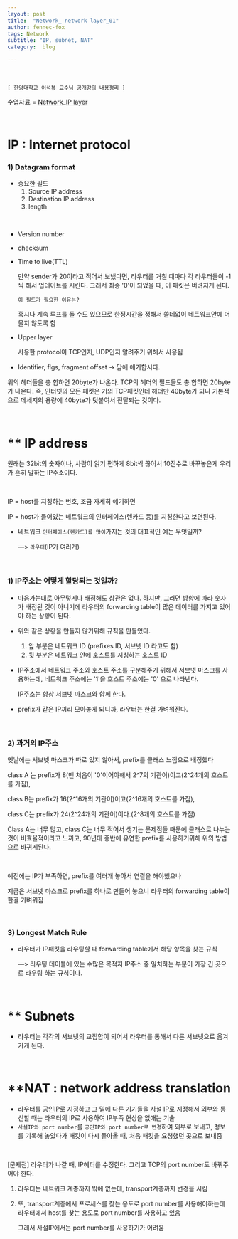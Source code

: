 ```yaml
---
layout: post
title:  "Network_ network layer_01"
author: fennec-fox
tags: Network
subtitle: "IP, subnet, NAT"
category:  blog

---
```


<br>

`[ 한양대학교 이석복 교수님 공개강의 내용정리 ]`

수업자료 = [ Network_IP layer ](http://kocw.xcache.kinxcdn.com/KOCW/document/2015/hanyang/leesukbok0326/10.pdf)

<br>

# IP : Internet protocol

### 1) Datagram format

- 중요한 필드 
  1. Source IP address
  2. Destination IP address
  3. length

<br>

- Version number

- checksum

- Time to live(TTL) 

  만약 sender가 20이라고 적어서 보냈다면, 라우터를 거칠 때마다 각 라우터들이 -1씩 해서 업데이트를 시킨다. 그래서 최종 '0'이 되었을 때, 이 패킷은 버려지게 된다.

  `이 필드가 필요한 이유는?`

  혹시나 계속 루프를 돌 수도 있으므로 한정시간을 정해서 쓸데없이 네트워크안에 머물지 않도록 함

- Upper layer

  사용한 protocol이 TCP인지, UDP인지 알려주기 위해서 사용됨

- Identifier, flgs, fragment offset -> 담에 얘기합시다.

위의 헤더들을 총 합하면 20byte가 나온다. TCP의 헤더의 필드들도 총 합하면 20byte가 나온다. 즉, 인터넷의 모든 패킷은 거의 TCP패킷인데 헤더만 40byte가 되니 기본적으로 메세지의 용량에 40byte가 덧붙여서 전달되는 것이다. 

<br>

# ** IP address

 원래는 32bit의 숫자이나, 사람이 읽기 편하게 8bit씩 끊어서 10진수로 바꾸놓은게 우리가 흔히 말하는 IP주소이다. 

<br>

IP = host를 지칭하는 번호, 조금 자세히 얘기하면 

IP = host가 들어있는 네트워크의 인터페이스(렌카드 등)를 지칭한다고 보면된다.

- 네트워크 `인터페이스(렌카드)를 많이`가지는 것의 대표적인 예는 무엇일까? 

  —> `라우터`(IP가 여러개)

<br>

### 1) IP주소는 어떻게 할당되는 것일까?

- 마음가는대로 아무렇게나 배정해도 상관은 없다. 하지만, 그러면 방향에 따라 숫자가 배정된 것이 아니기에 라우터의 forwarding table이 많은 데이터를 가지고 있어야 하는 상황이 된다. 

- 위와 같은 상황을 만들지 않기위해 규칙을 만들었다.

  1. 앞 부분은 네트워크 ID (prefixes ID, 서브넷 ID 라고도 함)
  2. 뒷 부분은 네트워크 안에 호스트를 지칭하는 호스트 ID

- IP주소에서 네트워크 주소와 호스트 주소를 구분해주기 위해서 서브넷 마스크를 사용하는데, 네트워크 주소에는 '1'을 호스트 주소에는 '0' 으로 나타낸다.

  IP주소는 항상 서브넷 마스크와 함께 한다. 

- prefix가 같은 IP끼리 모아놓게 되니까, 라우터는 한결 가벼워진다. 

<br>

### 2) 과거의 IP주소

옛날에는 서브넷 마스크가 따로 있지 않아서, prefix를 클래스 느낌으로 배정했다

class A 는 prefix가 8(맨 처음이 '0'이어야해서 2^7의 기관이)이고(2^24개의 호스트를 가짐),

class B는 prefix가 16(2^16개의 기관이)이고(2^16개의 호스트를 가짐),

class C는 prefix가 24(2^24개의 기관이)이다.(2^8개의 호스트를 가짐)

Class A는 너무 많고, class C는 너무 적어서 생기는 문제점들 때문에 클래스로 나누는 것이 비효율적이라고 느끼고, 90년대 중반에 유연한 prefix를 사용하기위해 위의 방법으로 바뀌게된다. 

<br>

예전에는 IP가 부족하면, prefix를 여러개 놓아서 연결을 해야했으나

지금은 서브넷 마스크로 prefix를 하나로 만들어 놓으니 라우터의 forwarding table이 한결 가벼워짐

<br>

### 3) Longest Match Rule

- 라우터가 IP패킷을 라우팅할 때 forwarding table에서 해당 항목을 찾는 규칙 

  —> 라우팅 테이블에 있는 수많은 목적지 IP주소 중 일치하는 부분이 가장 긴 곳으로 라우팅 하는 규칙이다.

<br>

# ** Subnets

- 라우터는 각각의 서브넷의 교집합이 되어서 라우터를 통해서 다른 서브넷으로 옮겨가게 된다.

<br>

# **NAT : network address translation

- 라우터를 공인IP로 지정하고 그 밑에 다른 기기들을 사설 IP로 지정해서 외부와 통신할 때는 라우터의 IP로 사용하여 IP부족 현상을 없애는 기술
- `사설IP와 port number`를 `공인IP와 port number로 변경`하여 외부로 보내고, 정보를 기록해 놓았다가 패킷이 다시 돌아올 때, 처음 패킷을 요청했던 곳으로 보내줌

<br>

[문제점] 라우터가 나갈 때, IP헤더를 수정한다. 그리고 TCP의 port number도 바꿔주어야 한다. 

1. 라우터는 네트워크 계층까지 밖에 없는데, transport계층까지 변경을 시킴

2. 또, transport계층에서 프로세스를 찾는 용도로 port number를 사용해야하는데 라우터에서 host를 찾는 용도로 port number를 사용하고 있음

   그래서 사설IP에서는 port number를 사용하기가 어려움

<br>





